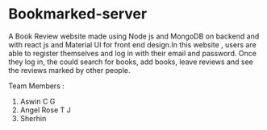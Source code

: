 # Bookmarked-server
A Book Review website made using Node js and MongoDB on backend and with react js and Material UI for front end design.In this website , users are able to register themselves and log in with their email and password. Once they log in, the could search for books, add books, leave reviews and see the reviews marked by other people.

Team Members : 
1. Aswin C G 
2. Angel Rose T J
3. Sherhin 
